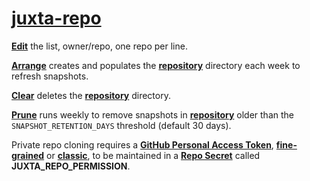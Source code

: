 # [**juxta-repo**](https://github.com/japertechnology/juxta-repo)

[**Edit**](.github/juxta-repo.txt) the list, owner/repo, one repo per line.

[**Arrange**](.github/workflows/juxta-repo-arrange.yml) creates and populates the [**repository**](repository/) directory each week to refresh snapshots.

[**Clear**](.github/workflows/juxta-repo-clear.yml) deletes the [**repository**](repository/) directory.

[**Prune**](.github/workflows/juxta-repo-prune.yml) runs weekly to remove snapshots in [**repository**](repository/) older than the `SNAPSHOT_RETENTION_DAYS` threshold (default 30 days).

Private repo cloning requires a [**GitHub Personal Access Token**](https://docs.github.com/en/authentication/keeping-your-account-and-data-secure/managing-your-personal-access-tokens), [**fine-grained**](https://github.com/settings/personal-access-tokens) or [**classic**](https://github.com/settings/tokens), to be maintained in a [**Repo Secret**](https://github.com/japertechnology/juxta-repo/settings/secrets/actions) called **JUXTA_REPO_PERMISSION**.
